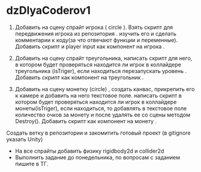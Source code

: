 # dzDlyaCoderov1
1. Добавить на сцену спрайт игрока ( circle ). Взять скрипт для передвижения игрока из репозитория . изучить его и сделать комментарии к коду(за что отвечают функции и переменные). 
Добавить скрипт и player input как компонент на игрока .

2. Добавить на сцену спрайт треугольника, написать скрипт для него, в котором будет проверяться находится ли игрок в коллайдере треугольника (isTriger), если находиться перезапускать уровень .  
Добавить скрипт как компонент на треугольник .

3. Добавить на сцену монетку (circle) , создать канвас, прикрепить его к камере и добавить на него текстовое поле. написать скрипт в котором будет проверяться находится ли игрок в коллайдере монеты(isTriger), если находиться, то добавлять в текстовое поле количество очков за монету и после удалять ее со сцены методом Destroy().
Добавить скрипт как компонент на монету .

Создать ветку в репозитории и закомитить готовый проект (в gitignore указать Unity)


 * На все спрайты добавить физику rigidbody2d и collider2d
* Выполнить задание до понедельника, по вопросам с заданием пишите в ТГ.
